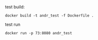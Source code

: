 test build:

`docker build -t andr_test -f Dockerfile .`

test run

`docker run -p 73:8080 andr_test`
